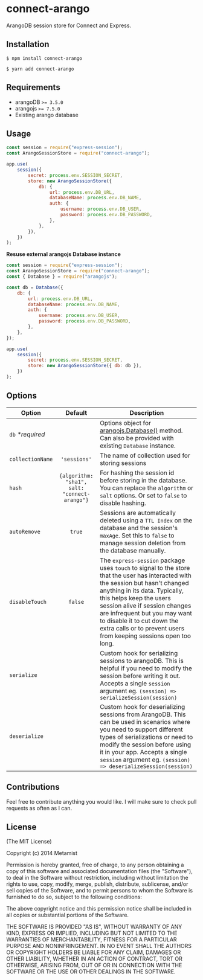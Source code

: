 # connect-arango

ArangoDB session store for Connect and Express.

## Installation

    $ npm install connect-arango

    $ yarn add connect-arango

## Requirements

-   arangoDB `>= 3.5.0`
-   arangojs `>= 7.5.0`
-   Existing arango database

## Usage

```js
const session = require("express-session");
const ArangoSessionStore = require("connect-arango");

app.use(
	session({
		secret: process.env.SESSION_SECRET,
		store: new ArangoSessionStore({
			db: {
				url: process.env.DB_URL,
				databaseName: process.env.DB_NAME,
				auth: {
					username: process.env.DB_USER,
					password: process.env.DB_PASSWORD,
				},
			},
		}),
	})
);
```

**Resuse external arangojs Database instance**

```js
const session = require("express-session");
const ArangoSessionStore = require("connect-arango");
const { Database } = require("arangojs");

const db = Database({
	db: {
		url: process.env.DB_URL,
		databaseName: process.env.DB_NAME,
		auth: {
			username: process.env.DB_USER,
			password: process.env.DB_PASSWORD,
		},
	},
});

app.use(
	session({
		secret: process.env.SESSION_SECRET,
		store: new ArangoSessionStore({ db: db }),
	})
);
```

## Options

| Option            |                    Default                    | Description                                                                                                                                                                                                                                                                                                                                                       |
| ----------------- | :-------------------------------------------: | ----------------------------------------------------------------------------------------------------------------------------------------------------------------------------------------------------------------------------------------------------------------------------------------------------------------------------------------------------------------- |
| `db` _\*required_ |                                               | Options object for [arangojs.Database()](https://github.com/arangodb/arangojs) method. Can also be provided with existing `Database` instance.                                                                                                                                                                                                                    |
| `collectionName`  |                 `'sessions'`                  | The name of collection used for storing sessions                                                                                                                                                                                                                                                                                                                  |
| `hash`            | `{algorithm: "sha1", salt: "connect-arango"}` | For hashing the session id before storing in the database. You can replace the `algorithm` or `salt` options. Or set to `false` to disable hashing.                                                                                                                                                                                                               |
| `autoRemove`      |                    `true`                     | Sessions are automatically deleted using a `TTL Index` on the database and the session's `maxAge`. Set this to `false` to manage session deletion from the database manually.                                                                                                                                                                                     |
| `disableTouch`    |                    `false`                    | The `express-session` package uses `touch` to signal to the store that the user has interacted with the session but hasn't changed anything in its data. Typically, this helps keep the users session alive if session changes are infrequent but you may want to disable it to cut down the extra calls or to prevent users from keeping sessions open too long. |
| `serialize`       |                                               | Custom hook for serializing sessions to arangoDB. This is helpful if you need to modify the session before writing it out. Accepts a single `session` argument eg. `(session) => serializeSession(session)`                                                                                                                                                       |
| `deserialize`     |                                               | Custom hook for deserializing sessions from ArangoDB. This can be used in scenarios where you need to support different types of serializations or need to modify the session before using it in your app. Accepts a single `session` argument eg. `(session) => deserializeSession(session)`                                                                     |

## Contributions

Feel free to contribute anything you would like. I will make sure to check pull requests as often as I can.

## License

(The MIT License)

Copyright (c) 2014 Metamist

Permission is hereby granted, free of charge, to any person obtaining a copy
of this software and associated documentation files (the "Software"), to deal
in the Software without restriction, including without limitation the rights
to use, copy, modify, merge, publish, distribute, sublicense, and/or sell
copies of the Software, and to permit persons to whom the Software is
furnished to do so, subject to the following conditions:

The above copyright notice and this permission notice shall be included in all
copies or substantial portions of the Software.

THE SOFTWARE IS PROVIDED "AS IS", WITHOUT WARRANTY OF ANY KIND, EXPRESS OR
IMPLIED, INCLUDING BUT NOT LIMITED TO THE WARRANTIES OF MERCHANTABILITY,
FITNESS FOR A PARTICULAR PURPOSE AND NONINFRINGEMENT. IN NO EVENT SHALL THE
AUTHORS OR COPYRIGHT HOLDERS BE LIABLE FOR ANY CLAIM, DAMAGES OR OTHER
LIABILITY, WHETHER IN AN ACTION OF CONTRACT, TORT OR OTHERWISE, ARISING FROM,
OUT OF OR IN CONNECTION WITH THE SOFTWARE OR THE USE OR OTHER DEALINGS IN THE
SOFTWARE.
